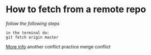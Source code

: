 # **How to fetch from a remote repo**

*follow the following steps*

```
in the terminal do:
git fetch origin master
```
[More info](http://stackoverflow.com/questions/11892517/git-fetch-vs-git-fetch-origin-master-have-different-effects-on-tracking-branch)
another conflict
practice merge conflict